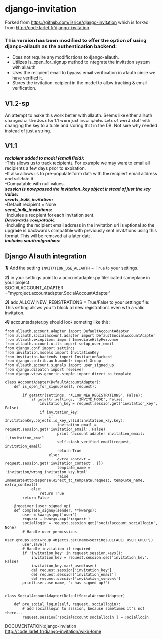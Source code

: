 django-invitation
=================
Forked from https://github.com/lizrice/django-invitation which is forked from http://code.larlet.fr/django-invitation.

### This version has been modified to offer the option of using django-allauth as the authentication backend:
- Does not require any modifications to django-allauth. 
- Utilizes is_open_for_signup method to integrate the invitation system with allauth. 
- Uses the recipient email to bypass email verification in allauth cince we have verified it.
- Stores the invitation recipient in the model to allow tracking & email verification.

V1.2-sp
-------

An attempt to make this work better with allauth. Seems like either allauth changed or the docs for 1.1 were just incomplete.
Lots of weird stuff with changing the key to a tuple and storing that in the DB. Not sure why needed instead of just a string.


V1.1
----
***recipiant added to model (email field):***  
-This allows us to track recipients. For example we may want to email all recipients a few days prior to expiration.  
-It also allows us to pre-populate form data with the recipient email address and validate it.  
-Compatable with null values.  
***session is now passed the invitation_key object instead of just the key value:***  
***create_bulk_invitation:***  
-Default recipient = None  
***send_bulk_invitations:***  
-Includes a recipient for each invitation sent.  
***Backwards compatable:***  
-Including the recipient email address in the invitation url is optional so the upgrade is backwards compatible with 
previously sent invitations using this format.  This will be removed at a later date.  
***includes south migrations:***  

Django Allauth integration
--------------------------

***1)*** Add the setting `INVITATION_USE_ALLAUTH = True` to your settings.

***2)*** in your settings point to a accountadapter.py file licated someplace in your project:  
SOCIALACCOUNT_ADAPTER ="myproject.accountadapter.SocialAccountAdapter"

***3)*** add ALLOW_NEW_REGISTRATIONS = True/False to your settings file:
This setting allows you to block all new registrations even with a valid invitation.

***4)*** accountadapter.py should look someting like this:  

    from allauth.account.adapter import DefaultAccountAdapter
    from allauth.socialaccount.adapter import DefaultSocialAccountAdapter
    from allauth.exceptions import ImmediateHttpResponse
    from allauth.account.utils import setup_user_email
    from django.conf import settings
    from invitation.models import InvitationKey
    from invitation.backends import InvitationBackend
    from django.contrib.auth.models import Group 
    from allauth.account.signals import user_signed_up
    from django.dispatch import receiver 
    from django.views.generic.simple import direct_to_template
    
    class AccountAdapter(DefaultAccountAdapter):
        def is_open_for_signup(self, request):
            
            if getattr(settings, 'ALLOW_NEW_REGISTRATIONS', False):
                if getattr(settings, 'INVITE_MODE', False):
                    invitation_key = request.session.get('invitation_key', False)
                    if invitation_key:
                        if InvitationKey.objects.is_key_valid(invitation_key.key):
                            invitation_email = request.session.get('invitation_email', False)
                            print 'account adapter invitation_email: ',invitation_email
                            self.stash_verified_email(request, invitation_email)
                            return True
                        else:
                            extra_context = request.session.get('invitation_context', {})
                            template_name = 'invitation/wrong_invitation_key.html'
                            raise ImmediateHttpResponse(direct_to_template(request, template_name, extra_context))
                else:
                    return True
            return False
    
        @receiver (user_signed_up)
        def complete_signup(sender, **kwargs):
            user = kwargs.pop('user')
            request = kwargs.pop('request')
            sociallogin = request.session.get('socialaccount_sociallogin', None)
            # Handle user permissions
            user.groups.add(Group.objects.get(name=settings.DEFAULT_USER_GROUP))
            user.save()
            # Handle invitation if required
            if 'invitation_key' in request.session.keys():
                invitation_key = request.session.get('invitation_key', False)
                invitation_key.mark_used(user)
                del request.session['invitation_key']
                del request.session['invitation_email']
                del request.session['invitation_context']
            print(user.username, ": has signed up!")
            
    
    class SocialAccountAdapter(DefaultSocialAccountAdapter):
    
        def pre_social_login(self, request, sociallogin):
            # add sociallogin to session, because sometimes it's not there...
            request.session['socialaccount_sociallogin'] = sociallogin

DOCUMENTATION:django-inviation  
http://code.larlet.fr/django-invitation/wiki/Home
